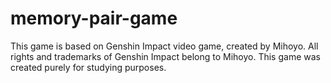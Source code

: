 # memory-pair-game

This game is based on Genshin Impact video game, created by Mihoyo. All rights and trademarks of Genshin Impact belong to Mihoyo. This game was created purely for studying purposes.
